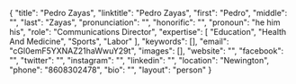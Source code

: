 {
  "title": "Pedro Zayas",
  "linktitle": "Pedro Zayas",
  "first": "Pedro",
  "middle": "",
  "last": "Zayas",
  "pronunciation": "",
  "honorific": "",
  "pronoun": "he him his",
  "role": "Communications Director",
  "expertise": [
    "Education",
    "Health And Medicine",
    "Sports",
    "Labor"
  ],
  "keywords": [],
  "email": "cGl0emF5YXNAZ21haWwuY29t",
  "images": [],
  "website": "",
  "facebook": "",
  "twitter": "",
  "instagram": "",
  "linkedin": "",
  "location": "Newington",
  "phone": "8608302478",
  "bio": "",
  "layout": "person"
}
